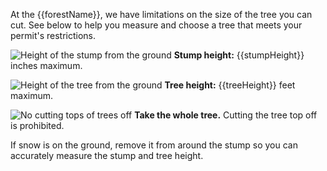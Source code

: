 At the {{forestName}}, we have limitations on the size of the tree you can cut. See below
to help you measure and choose a tree that meets your permit's restrictions.

![Height of the stump from the ground](/assets/img/site-wide/tree-stump-height-icon.svg "stump height")  **Stump height:** {{stumpHeight}} inches maximum.

![Height of the tree from the ground](/assets/img/site-wide/tree-height-icon.svg "tree height")  **Tree height:** {{treeHeight}} feet maximum.

![No cutting tops of trees off](/assets/img/site-wide/tree-top-icon.svg "no tree-topping")  **Take the whole tree.**  Cutting the tree top off is prohibited.

If snow is on the ground, remove it from around the stump so you can accurately measure the stump and tree height.
